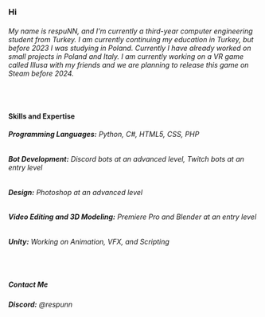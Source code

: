 ### Hi
###### My name is respuNN, and I'm currently a third-year computer engineering student from Turkey. I am currently continuing my education in Turkey, but before 2023 I was studying in Poland. Currently I have already worked on small projects in Poland and Italy. I am currently working on a VR game called Illusa with my friends and we are planning to release this game on Steam before 2024.

<br>

#### Skills and Expertise

###### **Programming Languages:** Python, C#, HTML5, CSS, PHP
###### **Bot Development:** Discord bots at an advanced level, Twitch bots at an entry level
###### **Design:** Photoshop at an advanced level
###### **Video Editing and 3D Modeling:** Premiere Pro and Blender at an entry level
###### **Unity:** Working on Animation, VFX, and Scripting

<br>

##### Contact Me
###### **Discord:** @respunn
